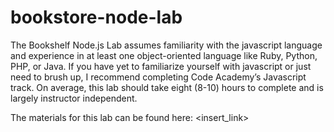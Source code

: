 bookstore-node-lab
==================

The Bookshelf Node.js Lab assumes familiarity with the javascript language and experience in at least one object-oriented language like Ruby, Python, PHP, or Java. If you have yet to familiarize yourself with javascript or just need to brush up, I recommend completing Code Academy’s Javascript track. On average, this lab should take eight (8-10) hours to complete and is largely instructor independent.

The materials for this lab can be found here: <insert_link>